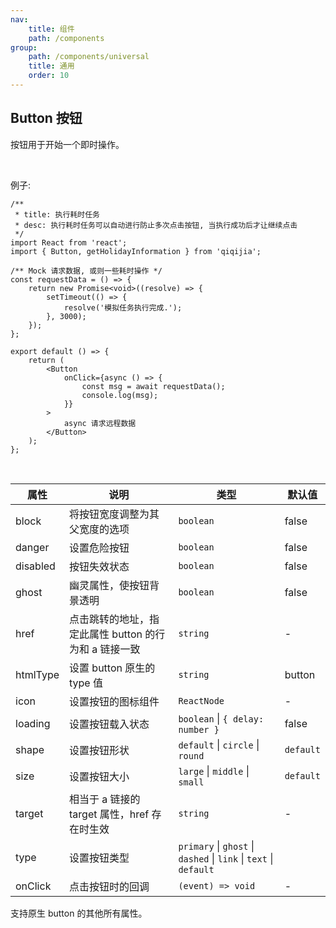 ```yaml
---
nav:
    title: 组件
    path: /components
group:
    path: /components/universal
    title: 通用
    order: 10
---
```


## Button 按钮

按钮用于开始一个即时操作。

<br />

例子:

```tsx
/**
 * title: 执行耗时任务
 * desc: 执行耗时任务可以自动进行防止多次点击按钮, 当执行成功后才让继续点击
 */
import React from 'react';
import { Button, getHolidayInformation } from 'qiqijia';

/** Mock 请求数据, 或则一些耗时操作 */
const requestData = () => {
    return new Promise<void>((resolve) => {
        setTimeout(() => {
            resolve('模拟任务执行完成.');
        }, 3000);
    });
};

export default () => {
    return (
        <Button
            onClick={async () => {
                const msg = await requestData();
                console.log(msg);
            }}
        >
            async 请求远程数据
        </Button>
    );
};
```

<br />

| 属性 | 说明 | 类型 | 默认值 |
| --- | --- | --- | --- |
| block | 将按钮宽度调整为其父宽度的选项 | `boolean` | false |
| danger | 设置危险按钮 | `boolean` | false |
| disabled | 按钮失效状态 | `boolean` | false |
| ghost | 幽灵属性，使按钮背景透明 | `boolean` | false |
| href | 点击跳转的地址，指定此属性 button 的行为和 a 链接一致 | `string` | - |
| htmlType | 设置 button 原生的 type 值 | `string` | button |
| icon | 设置按钮的图标组件 | `ReactNode` | - |
| loading | 设置按钮载入状态 | `boolean` \| `{ delay: number }` | false |
| shape | 设置按钮形状 | `default` \| `circle` \| `round` | `default` |
| size | 设置按钮大小 | `large` \| `middle` \| `small` | `default` |
| target | 相当于 a 链接的 target 属性，href 存在时生效 | `string` | - |
| type | 设置按钮类型 | `primary` \| `ghost` \| `dashed` \| `link` \| `text` \| `default` |
| onClick | 点击按钮时的回调 | `(event) => void` | - |

支持原生 button 的其他所有属性。

